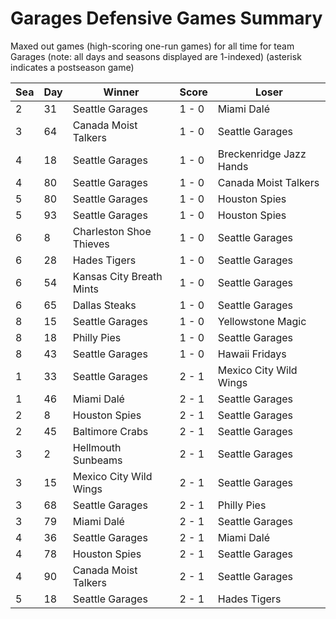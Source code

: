 # Garages Defensive Games Summary



Maxed out games (high-scoring one-run games) for all time for team Garages (note: all days and seasons displayed are 1-indexed) (asterisk indicates a postseason game)


| Sea | Day | Winner | Score | Loser | 
| ------ |------ |------ |------ |------ |
| 2 | 31 | Seattle Garages | 1 - 0 | Miami Dalé | 
| 3 | 64 | Canada Moist Talkers | 1 - 0 | Seattle Garages | 
| 4 | 18 | Seattle Garages | 1 - 0 | Breckenridge Jazz Hands | 
| 4 | 80 | Seattle Garages | 1 - 0 | Canada Moist Talkers | 
| 5 | 80 | Seattle Garages | 1 - 0 | Houston Spies | 
| 5 | 93 | Seattle Garages | 1 - 0 | Houston Spies | 
| 6 | 8 | Charleston Shoe Thieves | 1 - 0 | Seattle Garages | 
| 6 | 28 | Hades Tigers | 1 - 0 | Seattle Garages | 
| 6 | 54 | Kansas City Breath Mints | 1 - 0 | Seattle Garages | 
| 6 | 65 | Dallas Steaks | 1 - 0 | Seattle Garages | 
| 8 | 15 | Seattle Garages | 1 - 0 | Yellowstone Magic | 
| 8 | 18 | Philly Pies | 1 - 0 | Seattle Garages | 
| 8 | 43 | Seattle Garages | 1 - 0 | Hawaii Fridays | 
| 1 | 33 | Seattle Garages | 2 - 1 | Mexico City Wild Wings | 
| 1 | 46 | Miami Dalé | 2 - 1 | Seattle Garages | 
| 2 | 8 | Houston Spies | 2 - 1 | Seattle Garages | 
| 2 | 45 | Baltimore Crabs | 2 - 1 | Seattle Garages | 
| 3 | 2 | Hellmouth Sunbeams | 2 - 1 | Seattle Garages | 
| 3 | 15 | Mexico City Wild Wings | 2 - 1 | Seattle Garages | 
| 3 | 68 | Seattle Garages | 2 - 1 | Philly Pies | 
| 3 | 79 | Miami Dalé | 2 - 1 | Seattle Garages | 
| 4 | 36 | Seattle Garages | 2 - 1 | Miami Dalé | 
| 4 | 78 | Houston Spies | 2 - 1 | Seattle Garages | 
| 4 | 90 | Canada Moist Talkers | 2 - 1 | Seattle Garages | 
| 5 | 18 | Seattle Garages | 2 - 1 | Hades Tigers | 


